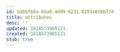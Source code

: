 ```yaml
---
id: bdbbf60a-6da0-4d99-8231-02934026b724
title: attributes
desc: ''
updated: 1618573905123
created: 1618573905123
stub: true
---
```


